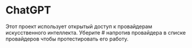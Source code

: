 # ChatGPT
Этот проект использует открытый доступ к провайдерам искусственного интеллекта.
Уберите # напротив провайдера в списке провайдеров чтобы протестировать его работу.
